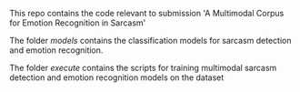 This repo contains the code relevant to submission 'A Multimodal Corpus for Emotion Recognition in Sarcasm'

The folder _models_ contains the classification models for sarcasm detection and emotion recognition.

The folder _execute_ contains the scripts for training multimodal sarcasm detection and emotion recognition models on the dataset
